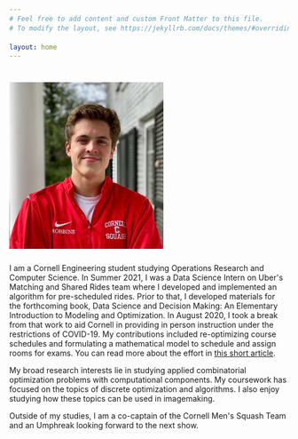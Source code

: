 ```yaml
---
# Feel free to add content and custom Front Matter to this file.
# To modify the layout, see https://jekyllrb.com/docs/themes/#overriding-theme-defaults

layout: home
---
```


# <img alt="me" src="images/profile.JPG" height="300">

I am a Cornell Engineering student studying Operations Research and Computer
Science. In Summer 2021, I was a Data Science Intern on Uber's Matching and
Shared Rides team where I developed and implemented an algorithm for
pre-scheduled rides. Prior to that, I developed materials for the forthcoming
book, Data Science and Decision Making: An Elementary Introduction to Modeling
and Optimization. In August 2020, I took a break from that work to aid Cornell
in providing in person instruction under the restrictions of COVID-19. My
contributions included re-optimizing course schedules and formulating a
mathematical model to schedule and assign rooms for exams. You can read more
about the effort in
[this short article](https://www.engineering.cornell.edu/spotlights/unsung-engineering-behind-cornells-fall-2020-schedule).

My broad research interests lie in studying applied combinatorial optimization
problems with computational components. My coursework has focused on the topics
of discrete optimization and algorithms. I also enjoy studying how these
topics can be used in imagemaking.

Outside of my studies, I am a co-captain of the Cornell Men's Squash Team and an
Umphreak looking forward to the next show.
